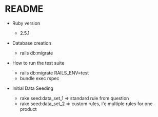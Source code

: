 # README

* Ruby version
  * 2.5.1

* Database creation
  * rails db:migrate

* How to run the test suite
  * rails db:migrate RAILS_ENV=test
  * bundle exec rspec

* Initial Data Seeding
  * rake seed:data_set_1 => standard rule from question
  * rake seed:data_set_2 => custom rules, i'e multiple rules for one product
  
